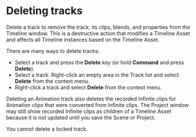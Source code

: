 # Deleting tracks

Delete a track to remove the track, its clips, blends, and properties from the Timeline window. This is a destructive
action that modifies a Timeline Asset and affects all Timeline instances based on the Timeline Asset.

There are many ways to delete tracks:

* Select a track and press the **Delete** key (or hold **Command** and press **Delete**).
* Select a track. Right-click an empty area in the Track list and select **Delete** from the context menu.
* Right-click a track and select **Delete** from the context menu.

Deleting an Animation track also deletes the recorded Infinite clips for Animation clips that were converted from
Infinite clips. The Project window may still show recorded Infinite clips as children of a Timeline Asset because it is
not updated until you save the Scene or Project.

You cannot delete a locked track.
